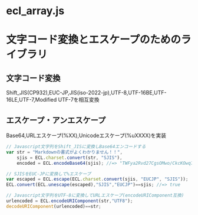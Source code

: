 ecl_array.js
============

# 文字コード変換とエスケープのためのライブラリ

## 文字コード変換
Shift_JIS(CP932),EUC-JP,JIS(iso-2022-jp),UTF-8,UTF-16BE,UTF-16LE,UTF-7,Modified UTF-7を相互変換

## エスケープ・アンエスケープ
Base64,URLエスケープ(%XX),Unicodeエスケープ(%uXXXX)を実装


```js
// Javascript文字列をShift_JISに変換しBase64エンコードする
var str = "Markdownの書式がよくわかりません！！",
    sjis = ECL.charset.convert(str, "SJIS"),
    encoded = ECL.encodeBase64(sjis); //=> "TWFya2Rvd27CgsOMwo/CkcKOwq7CgsKqwoLDpsKCwq3CgsOtwoLCqcKCw6jCgsOcwoLCucKCw7HCgUnCgUk="

// SJISをEUC-JPに変換して%エスケープ
var escaped = ECL.escape(ECL.charset.convert(sjis, "EUCJP", "SJIS"));
ECL.convert(ECL.unescape(escaped),"SJIS","EUCJP")==sjis; //=> true

// Javascript文字列をUTF-8に変換してURLエスケープ(encodeURIComponent互換)
urlencoded = ECL.encodeURIComponent(str,"UTF8");
decodeURIComponent(urlencoded)==str;

```

